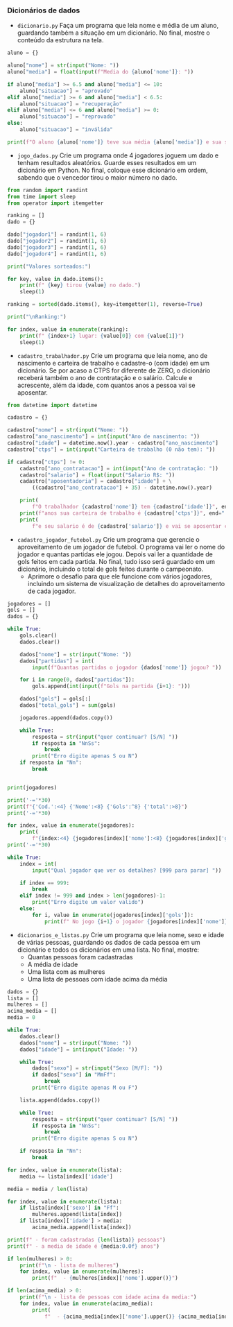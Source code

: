 ### Dicionários de dados

- `dicionario.py` Faça um programa que leia nome e média de um aluno, guardando também a situação em um dicionário. No final, mostre o conteúdo da estrutura na tela.

```py
aluno = {}

aluno["nome"] = str(input("Nome: "))
aluno["media"] = float(input(f"Media do {aluno['nome']}: "))

if aluno["media"] >= 6.5 and aluno["media"] <= 10:
    aluno["situacao"] = "aprovado"
elif aluno["media"] >= 6 and aluno["media"] < 6.5:
    aluno["situacao"] = "recuperação"
elif aluno["media"] <= 6 and aluno["media"] >= 0:
    aluno["situacao"] = "reprovado"
else:
    aluno["situacao"] = "inválida"

print(f"O aluno {aluno['nome']} teve sua média {aluno['media']} e sua situação é {aluno['situacao']}")
```

- `jogo_dados.py` Crie um programa onde 4 jogadores joguem um dado e tenham resultados aleatórios. Guarde esses resultados em um dicionário em Python. No final, coloque esse dicionário em ordem, sabendo que o vencedor tirou o maior número no dado.

```py
from random import randint
from time import sleep
from operator import itemgetter

ranking = []
dado = {}

dado["jogador1"] = randint(1, 6)
dado["jogador2"] = randint(1, 6)
dado["jogador3"] = randint(1, 6)
dado["jogador4"] = randint(1, 6)

print("Valores sorteados:")

for key, value in dado.items():
    print(f" {key} tirou {value} no dado.")
    sleep(1)

ranking = sorted(dado.items(), key=itemgetter(1), reverse=True)

print("\nRanking:")

for index, value in enumerate(ranking):
    print(f" {index+1} lugar: {value[0]} com {value[1]}")
    sleep(1)
```

- `cadastro_trabalhador.py` Crie um programa que leia nome, ano de nascimento e carteira de trabalho e cadastre-o (com idade) em um dicionário. Se por acaso a CTPS for diferente de ZERO, o dicionário receberá também o ano de contratação e o salário. Calcule e acrescente, além da idade, com quantos anos a pessoa vai se aposentar.

```py
from datetime import datetime

cadastro = {}

cadastro["nome"] = str(input("Nome: "))
cadastro["ano_nascimento"] = int(input("Ano de nascimento: "))
cadastro["idade"] = datetime.now().year - cadastro["ano_nascimento"]
cadastro["ctps"] = int(input("Carteira de trabalho (0 não tem): "))

if cadastro["ctps"] != 0:
    cadastro["ano_contratacao"] = int(input("Ano de contratação: "))
    cadastro["salario"] = float(input("Salario R$: "))
    cadastro["aposentadoria"] = cadastro["idade"] + \
        ((cadastro["ano_contratacao"] + 35) - datetime.now().year)

    print(
        f"O trabalhador {cadastro['nome']} tem {cadastro['idade']}", end=" ")
    print(f"anos sua carteira de trabalho é {cadastro['ctps']}", end=" ")
    print(
        f"e seu salario é de {cadastro['salario']} e vai se aposentar com {cadastro['aposentadoria']} anos")
```

- `cadastro_jogador_futebol.py` Crie um programa que gerencie o aproveitamento de um jogador de futebol. O programa vai ler o nome do jogador e quantas partidas ele jogou. Depois vai ler a quantidade de gols feitos em cada partida. No final, tudo isso será guardado em um dicionário, incluindo o total de gols feitos durante o campeonato.
  - Aprimore o desafio para que ele funcione com vários jogadores, incluindo um sistema de visualização de detalhes do aproveitamento de cada jogador.

```py
jogadores = []
gols = []
dados = {}

while True:
    gols.clear()
    dados.clear()

    dados["nome"] = str(input("Nome: "))
    dados["partidas"] = int(
        input(f"Quantas partidas o jogador {dados['nome']} jogou? "))

    for i in range(0, dados["partidas"]):
        gols.append(int(input(f"Gols na partida {i+1}: ")))

    dados["gols"] = gols[:]
    dados["total_gols"] = sum(gols)

    jogadores.append(dados.copy())

    while True:
        resposta = str(input("quer continuar? [S/N] "))
        if resposta in "NnSs":
            break
        print("Erro digite apenas S ou N")
    if resposta in "Nn":
        break


print(jogadores)

print('-='*30)
print(f"{'Cod.':<4} {'Nome':<8} {'Gols':^8} {'total':>8}")
print('-='*30)

for index, value in enumerate(jogadores):
    print(
        f"{index:<4} {jogadores[index]['nome']:<8} {jogadores[index]['gols']} {jogadores[index]['total_gols']:>8}")
print('-='*30)

while True:
    index = int(
        input("Qual jogador que ver os detalhes? [999 para parar] "))

    if index == 999:
        break
    elif index != 999 and index > len(jogadores)-1:
        print("Erro digite um valor valido")
    else:
        for i, value in enumerate(jogadores[index]['gols']):
            print(f" No jogo {i+1} o jogador {jogadores[index]['nome']} fez {value} gols")
```

- `dicionarios_e_listas.py` Crie um programa que leia nome, sexo e idade de várias pessoas, guardando os dados de cada pessoa em um dicionário e todos os dicionários em uma lista. No final, mostre:
  - Quantas pessoas foram cadastradas
  - A média de idade
  - Uma lista com as mulheres
  - Uma lista de pessoas com idade acima da média

```py
dados = {}
lista = []
mulheres = []
acima_media = []
media = 0

while True:
    dados.clear()
    dados["nome"] = str(input("Nome: "))
    dados["idade"] = int(input("Idade: "))

    while True:
        dados["sexo"] = str(input("Sexo [M/F]: "))
        if dados["sexo"] in "MmFf":
            break
        print("Erro digite apenas M ou F")

    lista.append(dados.copy())

    while True:
        resposta = str(input("quer continuar? [S/N] "))
        if resposta in "NnSs":
            break
        print("Erro digite apenas S ou N")

    if resposta in "Nn":
        break

for index, value in enumerate(lista):
    media += lista[index]['idade']

media = media / len(lista)

for index, value in enumerate(lista):
    if lista[index]['sexo'] in "Ff":
        mulheres.append(lista[index])
    if lista[index]['idade'] > media:
        acima_media.append(lista[index])

print(f" - foram cadastradas {len(lista)} pessoas")
print(f" - a media de idade é {media:0.0f} anos")

if len(mulheres) > 0:
    print(f"\n - lista de mulheres")
    for index, value in enumerate(mulheres):
        print(f"  - {mulheres[index]['nome'].upper()}")

if len(acima_media) > 0:
    print(f"\n - lista de pessoas com idade acima da media:")
    for index, value in enumerate(acima_media):
        print(
            f"  - {acima_media[index]['nome'].upper()} {acima_media[index]['idade']} anos sexo {acima_media[index]['sexo'].upper()}")
```
